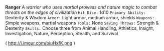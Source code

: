 __**Ranger**__
*A warrior who uses martial prowess and nature magic to combat threats on the edges of civilization*
`Hit Dice:` 1d10
`Primary Ability:` Dexterity & Wisdom
`Armor:` Light armor, medium armor, shields
`Weapons:` Simple weapons, martial weapons 
`Tools:` None
`Saving Throws:` Strength & Dexterity
`Skills:` Choose three from Animal Handling, Athletics, Insight, Investigation, Nature, Perception, Stealth, and Survival

( http://i.imgur.com/biuHxfK.png )